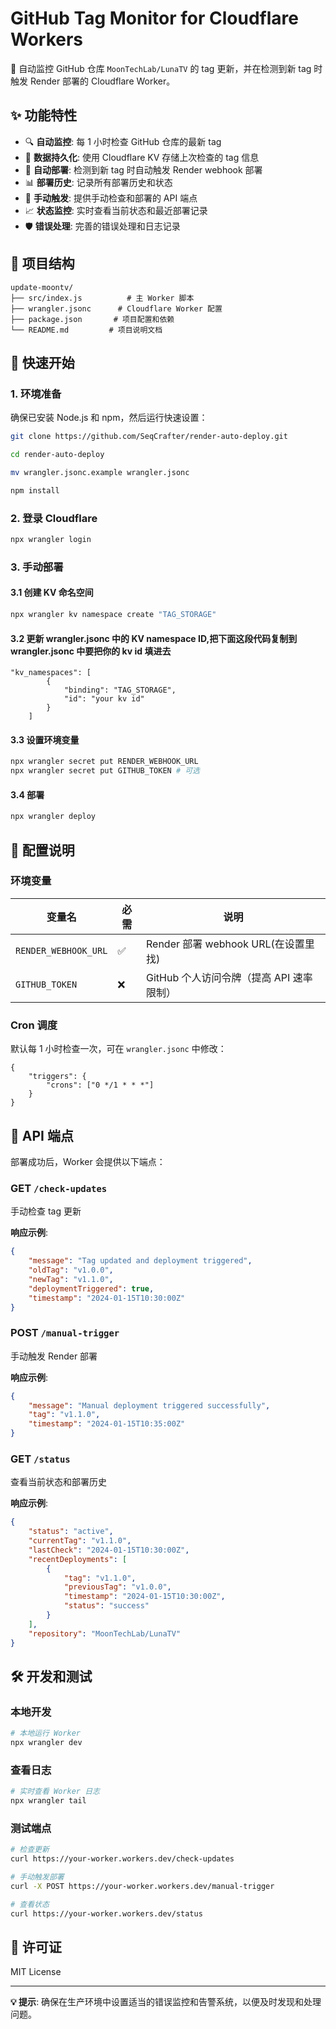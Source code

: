 # GitHub Tag Monitor for Cloudflare Workers

🚀 自动监控 GitHub 仓库 `MoonTechLab/LunaTV` 的 tag 更新，并在检测到新 tag 时触发 Render 部署的 Cloudflare Worker。

## ✨ 功能特性

- 🔍 **自动监控**: 每 1 小时检查 GitHub 仓库的最新 tag
- 💾 **数据持久化**: 使用 Cloudflare KV 存储上次检查的 tag 信息
- 🚀 **自动部署**: 检测到新 tag 时自动触发 Render webhook 部署
- 📊 **部署历史**: 记录所有部署历史和状态
- 🔧 **手动触发**: 提供手动检查和部署的 API 端点
- 📈 **状态监控**: 实时查看当前状态和最近部署记录
- 🛡️ **错误处理**: 完善的错误处理和日志记录

## 📁 项目结构

```
update-moontv/
├── src/index.js          # 主 Worker 脚本
├── wrangler.jsonc      # Cloudflare Worker 配置
├── package.json       # 项目配置和依赖
└── README.md         # 项目说明文档
```

## 🚀 快速开始

### 1. 环境准备

确保已安装 Node.js 和 npm，然后运行快速设置：

```bash
git clone https://github.com/SeqCrafter/render-auto-deploy.git

cd render-auto-deploy

mv wrangler.jsonc.example wrangler.jsonc

npm install
```

### 2. 登录 Cloudflare

```bash
npx wrangler login
```

### 3. 手动部署

#### 3.1 创建 KV 命名空间

```bash
npx wrangler kv namespace create "TAG_STORAGE"
```

#### 3.2 更新 wrangler.jsonc 中的 KV namespace ID,把下面这段代码复制到 wrangler.jsonc 中要把你的 kv id 填进去

```jsonc
"kv_namespaces": [
		{
			"binding": "TAG_STORAGE",
			"id": "your kv id"
		}
	]
```

#### 3.3 设置环境变量

```bash
npx wrangler secret put RENDER_WEBHOOK_URL
npx wrangler secret put GITHUB_TOKEN # 可选
```

#### 3.4 部署

```bash
npx wrangler deploy
```

## 🔧 配置说明

### 环境变量

| 变量名               | 必需 | 说明                                     |
| -------------------- | ---- | ---------------------------------------- |
| `RENDER_WEBHOOK_URL` | ✅   | Render 部署 webhook URL(在设置里找)      |
| `GITHUB_TOKEN`       | ❌   | GitHub 个人访问令牌（提高 API 速率限制） |

### Cron 调度

默认每 1 小时检查一次，可在 `wrangler.jsonc` 中修改：

```jsonc
{
	"triggers": {
		"crons": ["0 */1 * * *"]
	}
}
```

## 📡 API 端点

部署成功后，Worker 会提供以下端点：

### GET `/check-updates`

手动检查 tag 更新

**响应示例**:

```json
{
	"message": "Tag updated and deployment triggered",
	"oldTag": "v1.0.0",
	"newTag": "v1.1.0",
	"deploymentTriggered": true,
	"timestamp": "2024-01-15T10:30:00Z"
}
```

### POST `/manual-trigger`

手动触发 Render 部署

**响应示例**:

```json
{
	"message": "Manual deployment triggered successfully",
	"tag": "v1.1.0",
	"timestamp": "2024-01-15T10:35:00Z"
}
```

### GET `/status`

查看当前状态和部署历史

**响应示例**:

```json
{
	"status": "active",
	"currentTag": "v1.1.0",
	"lastCheck": "2024-01-15T10:30:00Z",
	"recentDeployments": [
		{
			"tag": "v1.1.0",
			"previousTag": "v1.0.0",
			"timestamp": "2024-01-15T10:30:00Z",
			"status": "success"
		}
	],
	"repository": "MoonTechLab/LunaTV"
}
```

## 🛠️ 开发和测试

### 本地开发

```bash
# 本地运行 Worker
npx wrangler dev
```

### 查看日志

```bash
# 实时查看 Worker 日志
npx wrangler tail
```

### 测试端点

```bash
# 检查更新
curl https://your-worker.workers.dev/check-updates

# 手动触发部署
curl -X POST https://your-worker.workers.dev/manual-trigger

# 查看状态
curl https://your-worker.workers.dev/status
```

## 📄 许可证

MIT License

---

**💡 提示**: 确保在生产环境中设置适当的错误监控和告警系统，以便及时发现和处理问题。
